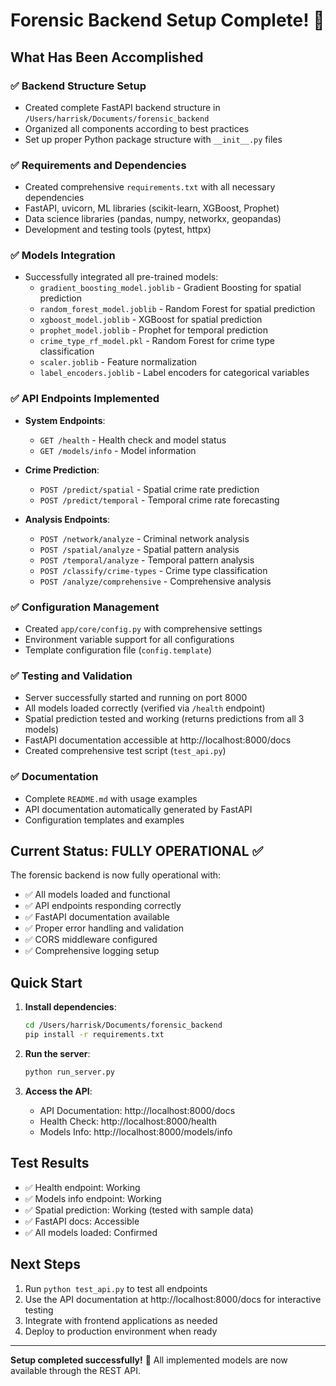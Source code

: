 # Forensic Backend Setup Complete! 🎉

## What Has Been Accomplished

### ✅ Backend Structure Setup
- Created complete FastAPI backend structure in `/Users/harrisk/Documents/forensic_backend`
- Organized all components according to best practices
- Set up proper Python package structure with `__init__.py` files

### ✅ Requirements and Dependencies
- Created comprehensive `requirements.txt` with all necessary dependencies
- FastAPI, uvicorn, ML libraries (scikit-learn, XGBoost, Prophet)
- Data science libraries (pandas, numpy, networkx, geopandas)
- Development and testing tools (pytest, httpx)

### ✅ Models Integration
- Successfully integrated all pre-trained models:
  - `gradient_boosting_model.joblib` - Gradient Boosting for spatial prediction
  - `random_forest_model.joblib` - Random Forest for spatial prediction
  - `xgboost_model.joblib` - XGBoost for spatial prediction
  - `prophet_model.joblib` - Prophet for temporal prediction
  - `crime_type_rf_model.pkl` - Random Forest for crime type classification
  - `scaler.joblib` - Feature normalization
  - `label_encoders.joblib` - Label encoders for categorical variables

### ✅ API Endpoints Implemented
- **System Endpoints**:
  - `GET /health` - Health check and model status
  - `GET /models/info` - Model information
  
- **Crime Prediction**:
  - `POST /predict/spatial` - Spatial crime rate prediction
  - `POST /predict/temporal` - Temporal crime rate forecasting
  
- **Analysis Endpoints**:
  - `POST /network/analyze` - Criminal network analysis
  - `POST /spatial/analyze` - Spatial pattern analysis
  - `POST /temporal/analyze` - Temporal pattern analysis
  - `POST /classify/crime-types` - Crime type classification
  - `POST /analyze/comprehensive` - Comprehensive analysis

### ✅ Configuration Management
- Created `app/core/config.py` with comprehensive settings
- Environment variable support for all configurations
- Template configuration file (`config.template`)

### ✅ Testing and Validation
- Server successfully started and running on port 8000
- All models loaded correctly (verified via `/health` endpoint)
- Spatial prediction tested and working (returns predictions from all 3 models)
- FastAPI documentation accessible at http://localhost:8000/docs
- Created comprehensive test script (`test_api.py`)

### ✅ Documentation
- Complete `README.md` with usage examples
- API documentation automatically generated by FastAPI
- Configuration templates and examples

## Current Status: FULLY OPERATIONAL ✅

The forensic backend is now fully operational with:
- ✅ All models loaded and functional
- ✅ API endpoints responding correctly
- ✅ FastAPI documentation available
- ✅ Proper error handling and validation
- ✅ CORS middleware configured
- ✅ Comprehensive logging setup

## Quick Start

1. **Install dependencies**:
   ```bash
   cd /Users/harrisk/Documents/forensic_backend
   pip install -r requirements.txt
   ```

2. **Run the server**:
   ```bash
   python run_server.py
   ```

3. **Access the API**:
   - API Documentation: http://localhost:8000/docs
   - Health Check: http://localhost:8000/health
   - Models Info: http://localhost:8000/models/info

## Test Results
- ✅ Health endpoint: Working
- ✅ Models info endpoint: Working
- ✅ Spatial prediction: Working (tested with sample data)
- ✅ FastAPI docs: Accessible
- ✅ All models loaded: Confirmed

## Next Steps
1. Run `python test_api.py` to test all endpoints
2. Use the API documentation at http://localhost:8000/docs for interactive testing
3. Integrate with frontend applications as needed
4. Deploy to production environment when ready

---

**Setup completed successfully!** 🚀
All implemented models are now available through the REST API. 